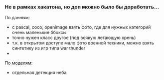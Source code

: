 ### Не в рамках хакатона, но доп можно было бы доработать...

По данным:
- с pascal, coco, openimage взять фото, где для нужных категорий очень маленькие ббоксы
- точно нужен класс другое (под всякую летающую хрень)
- т.к. в открытом доступе мало фото военной техники, можно взять синтетику из игр типа war thunder
- 

По моделям:
- отдельная детекция неба
